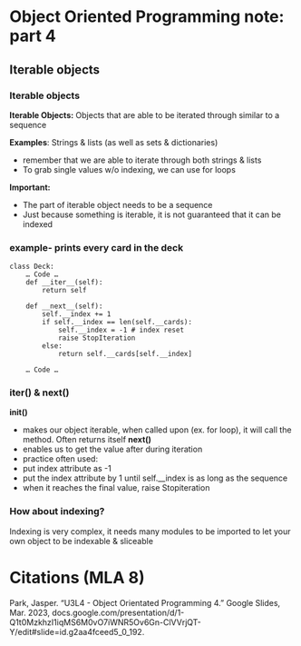 # Object Oriented Programming note: part 4
## Iterable objects 
### Iterable objects
**Iterable Objects:** Objects that are able to be iterated through similar to a sequence 

**Examples**: Strings & lists (as well as sets & dictionaries)
+ remember that we are able to iterate through both strings & lists 
+ To grab single values w/o indexing, we can use for loops

**Important:**
+ The part of iterable object needs to be a sequence 
+ Just because something is iterable, it is not guaranteed that it can be indexed

### example- prints every card in the deck 
```
class Deck:
	… Code …
	def __iter__(self):
		return self

	def __next__(self):
		self.__index += 1
		if self.__index == len(self.__cards):
			self.__index = -1 # index reset
			raise StopIteration
		else:	
			return self.__cards[self.__index]

	… Code …	
```
### __iter__() & __next__()
**__init__()**
+ makes our object iterable, when called upon (ex. for loop), it will call the method. Often returns itself
**__next__()**
+ enables us to get the value after during iteration 
+ practice often used: 
 + put index attribute as -1 
 + put the index attribute by 1 until self.__index is as long as the sequence
 + when it reaches the final value, raise Stopiteration
### How about indexing?
Indexing is very complex, it needs many modules to be imported to let your own object to be indexable & sliceable 

# Citations (MLA 8) 
Park, Jasper. “U3L4 - Object Orientated Programming 4.” Google Slides, Mar. 2023, docs.google.com/presentation/d/1-Q1t0MzkhzI1iqMS6M0vO7iWNR5Ov6Gn-ClVVrjQT-Y/edit#slide=id.g2aa4fceed5_0_192.
